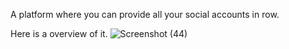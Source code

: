 A platform where you can provide all your social accounts in row.

Here is a overview of it.
![Screenshot (44)](https://github.com/Prachi07sachan/linklist-tree/assets/116246689/6557ff62-dc86-4f3a-9104-bbd5e0a74c62)
